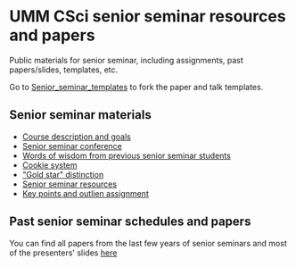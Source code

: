 # UMM CSci senior seminar resources and papers
Public materials for senior seminar, including assignments, past papers/slides, templates, etc. 

Go to [Senior_seminar_templates](https://github.com/UMM-CSci/Senior_seminar_templates) to fork the paper and talk templates.

## Senior seminar materials
   * [Course description and goals](Description.md)
   * [Senior seminar conference](Senior%20Smeminar%20conferences.md)
   * [Words of wisdom from previous senior seminar students](Words%20of%20wisdom%20from%20past%20seniors.md) 
   * [Cookie system](cookie%20resuources.md)
   * ["Gold star" distinction](Goldstardistinction.md)
   * [Senior seminar resources](seniorsemresources.md)
   * [Key points and outlien assignment](Keypointsandpaperoutlines.md)

## Past senior seminar schedules and papers
You can find all papers from the last few years of senior seminars and most of the presenters' slides [here](seminars/)
